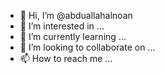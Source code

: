 - 👋 Hi, I’m @abduallahalnoan
- 👀 I’m interested in ...
- 🌱 I’m currently learning ...
- 💞️ I’m looking to collaborate on ...
- 📫 How to reach me ...

<!---
abduallahalnoan/abduallahalnoan is a ✨ special ✨ repository because its `README.md` (this file) appears on your GitHub profile.
You can click the Preview link to take a look at your changes.
--->
